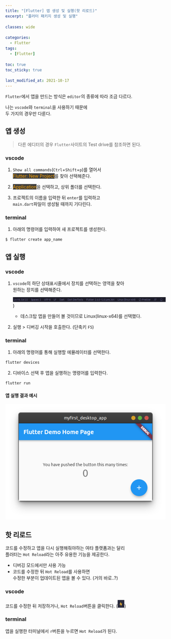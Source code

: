 ```yaml
---
title: "[Flutter] 앱 생성 및 실행(핫 리로드)"
excerpt: "플러터 패키지 생성 및 실행"

classes: wide

categories:
  - Flutter
tags:
  - [Flutter]

toc: true
toc_sticky: true

last_modified_at: 2021-10-17
---
```


`Flutter`에서 앱을 만드는 방식은 `editor`의 종류에 따라 조금 다르다.

나는 `vscode`와 `terminal`을 사용하기 때문에   
두 가지의 경우만 다룬다.

## 앱 생성

> 다른 에디터의 경우 `Flutter`사이트의 Test drive를 참조하면 된다.

### vscode

1. `Show all commands`(`Ctrl`+`Shift`+`p`)를 열어서   
<mark style="background-color: #3e3e3e; color: orange;">Flutter: New Project</mark>를 찾아 선택해준다.

2. <mark style="background-color: #3e3e3e; color: orange;">Application</mark>을 선택하고, 상위 폴더를 선택한다.

3. 프로젝트의 이름을 입력한 뒤 `enter`를 입력하고   
`main.dart`파일이 생성될 때까지 기다린다.

### terminal

1. 아래의 명령어를 입력하여 새 프로젝트를 생성한다.

```bash
$ flutter create app_name
```

## 앱 실행

### vscode

1. `vscode`의 하단 상태표시줄에서 장치를 선택하는 영역을 찾아   
원하는 장치를 선택해준다.

    ![image](/images/flutter-image/vscode_statusbar_select.png))

    * 데스크탑 앱을 만들어 볼 것이므로 Linux(linux-x64)를 선택했다.

2. 실행 > 디버깅 시작을 호출한다. (단축키 `F5`)

### terminal

1. 아래의 명령어를 통해 실행할 에뮬레이터를 선택한다.

```bash
flutter devices
```

2. 디바이스 선택 후 앱을 실행하는 명령어를 입력한다.

```bash
flutter run
```

#### 앱 실행 결과 예시

![sample image](/images/flutter-image/run_app_sample.png)

## 핫 리로드

코드를 수정하고 앱을 다시 실행해줘야하는 여타 플랫폼과는 달리   
플러터는 `Hot Reload`라는 아주 유용한 기능을 제공한다.

* 디버깅 모드에서만 사용 가능
* 코드를 수정한 뒤 `Hot Reload`를 사용하면   
수정한 부분이 업데이트된 앱을 볼 수 있다. (거의 바로..?)

### vscode 

코드를 수정한 뒤 저장하거나, `Hot Reload`버튼을 클릭한다. (![hot reload](/images/flutter-image/hot_reload_button.png))

### terminal

앱을 실행한 터미널에서 `r`버튼을 누르면 `Hot Reload`가 된다.